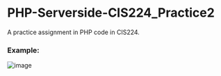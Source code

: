 # PHP-Serverside-CIS224_Practice2
A practice assignment in PHP code in CIS224.

### Example:
![image](https://user-images.githubusercontent.com/36749450/95236413-e61c2f00-07d4-11eb-8f65-971a12c5feec.png)
